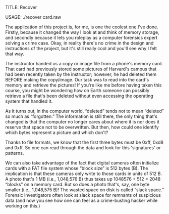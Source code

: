 TITLE: Recover

USAGE: ./recover card.raw

The application of this project is, for me, is one the coolest one I've done. Firstly, because it changed the way I look at and think of memory storage, and secondly because it lets you roleplay as a computer forensics expert solving a crime case. Okay, in reality there's no crime in the design and instructions of the project, but it's still really cool and you'll see why I felt that way.

The instructor handed us a copy or image file from a phone's memory card. That card had previously stored some pictures of Harvard's campus that had been recently taken by the instructor; however, he had deleted them BEFORE making the copy/image. Our task was to read into the card's memory and retrieve the pictures! If you're like me before having taken this course, you might be wondering how on Earth someone can possibly retrieve a file that's been deleted without even accessing the operating system that handled it.

As it turns out, in the computer world, “deleted” tends not to mean “deleted” so much as “forgotten.” The information is still there, the only thing that's changed is that the computer no longer cares about where it is nor does it reserve that space not to be overwritten. But then, how could one identify which bytes represent a picture and which don't?  

Thanks to file formats, we know that the first three bytes must be 0xff, 0xd8 and 0xff. So one can read through the data and look for this 'signatures' or patterns.

We can also take advantage of the fact that digital cameras often initialize cards with a FAT file system whose “block size” is 512 bytes (B). The implication is that these cameras only write to those cards in units of 512 B. A photo that's 1 MB (i.e., 1,048,576 B) thus takes up 1048576 ÷ 512 = 2048 “blocks” on a memory card. But so does a photo that's, say, one byte smaller (i.e., 1,048,575 B)! The wasted space on disk is called “slack space.” Forensic investigators often look at slack space for remnants of suspicious data (and now you see how one can feel as a crime-busting hacker while working on this.)

